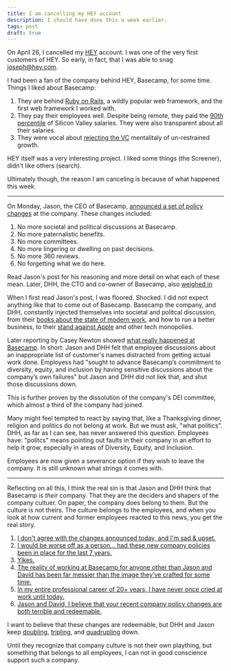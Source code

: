 ```yaml
---
title: I am cancelling my HEY account
description: I should have done this a week earlier.
tags: post
draft: true
---
```


On April 26, I cancelled my [HEY](https://hey.com) account. I was one of the very first customers of HEY. So early, in fact, that I was able to snag joseph@hey.com.

I had been a fan of the company behind HEY, Basecamp, for some time. Things I liked about Basecamp:

1. They are behind [Ruby on Rails](https://rubyonrails.org), a wildly popular web framework, and the first web framework I worked with.
2. They pay their employees well. Despite being remote, they paid the [90th percentile](https://m.signalvnoise.com/how-we-pay-people-at-basecamp/) of Silicon Valley salaries. They were also transparent about all their salaries.
3. They were vocal about [rejecting the VC](https://m.signalvnoise.com/how-much-is-basecamp-worth-i-dont-know-and-i-dont-care/) mentalitaly of un-restrained growth.

HEY itself was a very interesting project. I liked some things (the Screener), didn't like others (search).

Ultimately though, the reason I am canceling is because of what happened this week.

---

On Monday, Jason, the CEO of Basecamp, [announced a set of policy changes](https://world.hey.com/jason/changes-at-basecamp-7f32afc5) at the company. These changes included:

1. No more societal and political discussions at Basecamp.
2. No more paternalistic benefits.
3. No more committees.
4. No more lingering or dwelling on past decisions.
5. No more 360 reviews.
6. No forgetting what we do here.

Read Jason's post for his reasoning and more detail on what each of these mean. Later, DHH, the CTO and co-owner of Basecamp, also [weighed in](https://world.hey.com/dhh/basecamp-s-new-etiquette-regarding-societal-politics-at-work-b44bef69)

When I first read Jason's post, I was floored. Shocked. I did not expect anything like that to come out of Basecamp. Basecamp the company, and DHH, constantly injected themselves into societal and politcal discussion, from their [books about the state of modern work](https://basecamp.com/books), and how to run a better business, to their [stand against Apple](https://twitter.com/dhh/status/1272968382329942017) and other tech monopolies.

Later reporting by Casey Newton showed [what really happened at Basecamp](https://www.platformer.news/p/-what-really-happened-at-basecamp). In short: Jason and DHH felt that employee discussions about an inappropriate list of customer's names distracted from getting actual work done. Employess had "sought to advance Basecamp’s commitment to diversity, equity, and inclusion by having sensitive discussions about the company’s own failures" but Jason and DHH did not liek that, and shut those discussions down.

This is further proven by the dissolution of the company's DEI committee, which almost a third of the company had joined.

Many might feel tempted to react by saying that, like a Thanksgiving dinner, religion and politics do not belong at work. But we must ask, "what politics". DHH, as far as I can see, has never answered this question. Employees have: "politcs" means pointing out faults in their company in an effort to help it grow, especially in areas of Diversity, Equity, and Inclusion.

Employees are now given a severance option if they wish to leave the company. It is still unknown what strings it comes with.

---

Reflecting on all this, I think the real sin is that Jason and DHH think that Basecamp is _their_ company. That they are the deciders and shapers of the company cultuer. On paper, the company does belong to them. But the culture is not theirs. The culture belongs to the employees, and when you look at how current and former employees reacted to this news, you get the real story.

1. [I don't agree with the changes announced today, and I'm sad & upset.](https://mobile.twitter.com/jonasdowney/status/1386792772334768130)
2. [I would be worse off as a person... had these new company policies been in place for the last 7 years.](https://mobile.twitter.com/conormuirhead/status/1386773076990324738)
3. [Yikes.](https://mobile.twitter.com/taramann/status/1386761458868908032)
4. [The reality of working at Basecamp for anyone other than Jason and David has been far messier than the image they’ve crafted for some time.](https://mobile.twitter.com/georgeclaghorn/status/1386998266026471424)
5. [In my entire professional career of 20+ years, I have never once cried at work until today.](https://mobile.twitter.com/dankim)
6. [Jason and David, I believe that your recent company policy changes are both terrible and redeemable.](https://janeyang.org/2021/04/27/an-open-letter-to-jason-and-david/)

I want to believe that these changes are redeemable, but DHH and Jason keep [doubling](https://world.hey.com/dhh/mosaics-of-positions-ae6d4d9e), [tripling](https://world.hey.com/jason/on-making-decisions-fb7adfbf), and [quadrupling](https://world.hey.com/dhh/let-it-all-out-78485e8e) down.

Until they recognize that company culture is not their own plaything, but something that belongs to all employees, I can not in good conscience support such a company.
